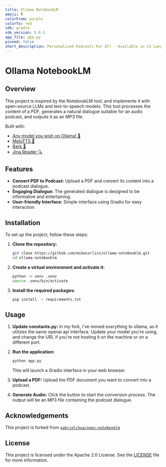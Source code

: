 ```yaml
---
title: Ollama NotebookLM
emoji: 🎙️
colorFrom: purple
colorTo: red
sdk: gradio
sdk_version: 5.0.1
app_file: app.py
pinned: false
short_description: Personalised Podcasts For All - Available in 13 Languages
---
```


# Ollama NotebookLM

## Overview

This project is inspired by the NotebookLM tool, and implements it with open-source LLMs and text-to-speech models. This tool processes the content of a PDF, generates a natural dialogue suitable for an audio podcast, and outputs it as an MP3 file.

Built with:
- [Any model you wish on Ollama! 🐧](https://ollama.com/)
- [MeloTTS 🐚](https://huggingface.co/myshell-ai/MeloTTS-English)
- [Bark 🐶](https://huggingface.co/suno/bark)
- [Jina Reader 🔍](https://jina.ai/reader/)

## Features

- **Convert PDF to Podcast:** Upload a PDF and convert its content into a podcast dialogue.
- **Engaging Dialogue:** The generated dialogue is designed to be informative and entertaining.
- **User-friendly Interface:** Simple interface using Gradio for easy interaction.

## Installation

To set up the project, follow these steps:

1. **Clone the repository:**
   ```bash
   git clone https://github.com/mikecorliss/ollama-notebooklm.git
   cd ollama-notebooklm
   ```

2. **Create a virtual environment and activate it:**
   ```bash
   python -m venv .venv
   source .venv/bin/activate
   ```

3. **Install the required packages:**
   ```bash
   pip install -r requirements.txt
   ```

## Usage

1. **Update constants.py:**
   In my fork, i've moved everything to ollama,
   as it utilizes the same openai api interface.
   Update your model you're using, and change the URL
   if you're not hosting it on the machine or on a different port.

3. **Run the application:**
   ```bash
   python app.py
   ```
   This will launch a Gradio interface in your web browser.

4. **Upload a PDF:**
   Upload the PDF document you want to convert into a podcast.

5. **Generate Audio:**
   Click the button to start the conversion process. The output will be an MP3 file containing the podcast dialogue.

## Acknowledgements

This project is forked from [`gabrielchua/open-notebooklm`](https://github.com/gabrielchua/open-notebooklm)

## License

This project is licensed under the Apache 2.0 License. See the [LICENSE](LICENSE) file for more information.
